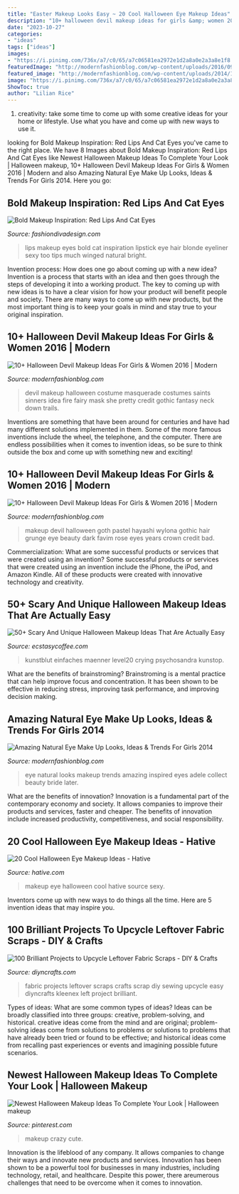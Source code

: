 ```yaml
---
title: "Easter Makeup Looks Easy ~ 20 Cool Halloween Eye Makeup Ideas"
description: "10+ halloween devil makeup ideas for girls &amp; women 2016"
date: "2023-10-27"
categories:
- "ideas"
tags: ["ideas"]
images:
- "https://i.pinimg.com/736x/a7/c0/65/a7c06581ea2972e1d2a8a0e2a3a8e1f8.jpg"
featuredImage: "http://modernfashionblog.com/wp-content/uploads/2016/09/10-Halloween-Devil-Makeup-Ideas-For-Girls-Women-2016-8.jpg"
featured_image: "http://modernfashionblog.com/wp-content/uploads/2014/10/Amazing-Natural-Eye-Make-Up-Looks-Ideas-Trends-For-Girls-2014-7.jpg"
image: "https://i.pinimg.com/736x/a7/c0/65/a7c06581ea2972e1d2a8a0e2a3a8e1f8.jpg"
ShowToc: true
author: "Lilian Rice"
---
```



1. creativity: take some time to come up with some creative ideas for your home or lifestyle. Use what you have and come up with new ways to use it.

	

		
looking for Bold Makeup Inspiration: Red Lips And Cat Eyes you've came to the right place. We have 8 Images about Bold Makeup Inspiration: Red Lips And Cat Eyes like Newest Halloween Makeup Ideas To Complete Your Look | Halloween makeup, 10+ Halloween Devil Makeup Ideas For Girls &amp; Women 2016 | Modern and also Amazing Natural Eye Make Up Looks, Ideas &amp; Trends For Girls 2014. Here you go:
		
    
## Bold Makeup Inspiration: Red Lips And Cat Eyes

<img loading=lazy src="http://www.fashiondivadesign.com/wp-content/uploads/2014/08/doce-elegancia-red-lips-640x960.jpg" onerror="this.onerror=null;this.src='https://tse2.mm.bing.net/th?id=OIP.RLAXFHGbyZ-r3jEgrBPOhAHaLH&amp;pid=15.1';" alt="Bold Makeup Inspiration: Red Lips And Cat Eyes">

_Source: fashiondivadesign.com_

>lips makeup eyes bold cat inspiration lipstick eye hair blonde eyeliner sexy too tips much winged natural bright. 

	

Invention process: How does one go about coming up with a new idea?
Invention is a process that starts with an idea and then goes through the steps of developing it into a working product. The key to coming up with new ideas is to have a clear vision for how your product will benefit people and society. There are many ways to come up with new products, but the most important thing is to keep your goals in mind and stay true to your original inspiration.

    
## 10+ Halloween Devil Makeup Ideas For Girls &amp; Women 2016 | Modern

<img loading=lazy src="http://modernfashionblog.com/wp-content/uploads/2016/09/10-Halloween-Devil-Makeup-Ideas-For-Girls-Women-2016-7.jpg" onerror="this.onerror=null;this.src='https://tse1.mm.bing.net/th?id=OIP.n5z95cmYaJF5PYF2BVgqgAAAAA&amp;pid=15.1';" alt="10+ Halloween Devil Makeup Ideas For Girls &amp; Women 2016 | Modern">

_Source: modernfashionblog.com_

>devil makeup halloween costume masquerade costumes saints sinners idea fire fairy mask she pretty credit gothic fantasy neck down trails. 

	

Inventions are something that have been around for centuries and have had many different solutions implemented in them. Some of the more famous inventions include the wheel, the telephone, and the computer. There are endless possibilities when it comes to invention ideas, so be sure to think outside the box and come up with something new and exciting!

    
## 10+ Halloween Devil Makeup Ideas For Girls &amp; Women 2016 | Modern

<img loading=lazy src="http://modernfashionblog.com/wp-content/uploads/2016/09/10-Halloween-Devil-Makeup-Ideas-For-Girls-Women-2016-8.jpg" onerror="this.onerror=null;this.src='https://tse4.mm.bing.net/th?id=OIP.fihIJdWKLL24oKpobbKJUAHaLH&amp;pid=15.1';" alt="10+ Halloween Devil Makeup Ideas For Girls &amp; Women 2016 | Modern">

_Source: modernfashionblog.com_

>makeup devil halloween goth pastel hayashi wylona gothic hair grunge eye beauty dark favim rose eyes years crown credit bad. 

	

Commercialization: What are some successful products or services that were created using an invention?
Some successful products or services that were created using an invention include the iPhone, the iPod, and Amazon Kindle. All of these products were created with innovative technology and creativity.

    
## 50+ Scary And Unique Halloween Makeup Ideas That Are Actually Easy

<img loading=lazy src="https://www.ecstasycoffee.com/wp-content/uploads/2016/10/Fake-blood-eye-make-up.jpg" onerror="this.onerror=null;this.src='https://tse4.mm.bing.net/th?id=OIP.D1TQRM5-65Di9_m7Li1YRwHaFm&amp;pid=15.1';" alt="50+ Scary And Unique Halloween Makeup Ideas That Are Actually Easy">

_Source: ecstasycoffee.com_

>kunstblut einfaches maenner level20 crying psychosandra kunstop. 

	

What are the benefits of brainstroming?
Brainstroming is a mental practice that can help improve focus and concentration. It has been shown to be effective in reducing stress, improving task performance, and improving decision making.

    
## Amazing Natural Eye Make Up Looks, Ideas &amp; Trends For Girls 2014

<img loading=lazy src="http://modernfashionblog.com/wp-content/uploads/2014/10/Amazing-Natural-Eye-Make-Up-Looks-Ideas-Trends-For-Girls-2014-7.jpg" onerror="this.onerror=null;this.src='https://tse1.mm.bing.net/th?id=OIP.ww40WBv1BtEE8lfxQu-zpwAAAA&amp;pid=15.1';" alt="Amazing Natural Eye Make Up Looks, Ideas &amp; Trends For Girls 2014">

_Source: modernfashionblog.com_

>eye natural looks makeup trends amazing inspired eyes adele collect beauty bride later. 

	

What are the benefits of innovation?
Innovation is a fundamental part of the contemporary economy and society. It allows companies to improve their products and services, faster and cheaper. The benefits of innovation include increased productivity, competitiveness, and social responsibility.

    
## 20 Cool Halloween Eye Makeup Ideas - Hative

<img loading=lazy src="https://hative.com/wp-content/uploads/2014/10/halloween-eye-makeup/11-halloween-eye-makeup-ideas.jpg" onerror="this.onerror=null;this.src='https://tse2.mm.bing.net/th?id=OIP.evZy6mfi9r8wbZePOBRsSwHaLI&amp;pid=15.1';" alt="20 Cool Halloween Eye Makeup Ideas - Hative">

_Source: hative.com_

>makeup eye halloween cool hative source sexy. 

	

Inventors come up with new ways to do things all the time. Here are 5 invention ideas that may inspire you.

    
## 100 Brilliant Projects To Upcycle Leftover Fabric Scraps - DIY &amp; Crafts

<img loading=lazy src="https://cdn.diyncrafts.com/wp-content/uploads/2015/10/35-kleenex.jpg" onerror="this.onerror=null;this.src='https://tse1.mm.bing.net/th?id=OIP.qgxIlfCyGF1apr6MZtgh0gHaK9&amp;pid=15.1';" alt="100 Brilliant Projects to Upcycle Leftover Fabric Scraps - DIY &amp; Crafts">

_Source: diyncrafts.com_

>fabric projects leftover scraps crafts scrap diy sewing upcycle easy diyncrafts kleenex left project brilliant. 

	

Types of ideas: What are some common types of ideas?
Ideas can be broadly classified into three groups: creative, problem-solving, and historical. creative ideas come from the mind and are original; problem-solving ideas come from solutions to problems or solutions to problems that have already been tried or found to be effective; and historical ideas come from recalling past experiences or events and imagining possible future scenarios.

    
## Newest Halloween Makeup Ideas To Complete Your Look | Halloween Makeup

<img loading=lazy src="https://i.pinimg.com/736x/a7/c0/65/a7c06581ea2972e1d2a8a0e2a3a8e1f8.jpg" onerror="this.onerror=null;this.src='https://tse2.mm.bing.net/th?id=OIP.11D40W0DeSR0AJYTLLnP5wHaLG&amp;pid=15.1';" alt="Newest Halloween Makeup Ideas To Complete Your Look | Halloween makeup">

_Source: pinterest.com_

>makeup crazy cute. 

	

Innovation is the lifeblood of any company. It allows companies to change their ways and innovate new products and services. Innovation has been shown to be a powerful tool for businesses in many industries, including technology, retail, and healthcare. Despite this power, there areumerous challenges that need to be overcome when it comes to innovation.

